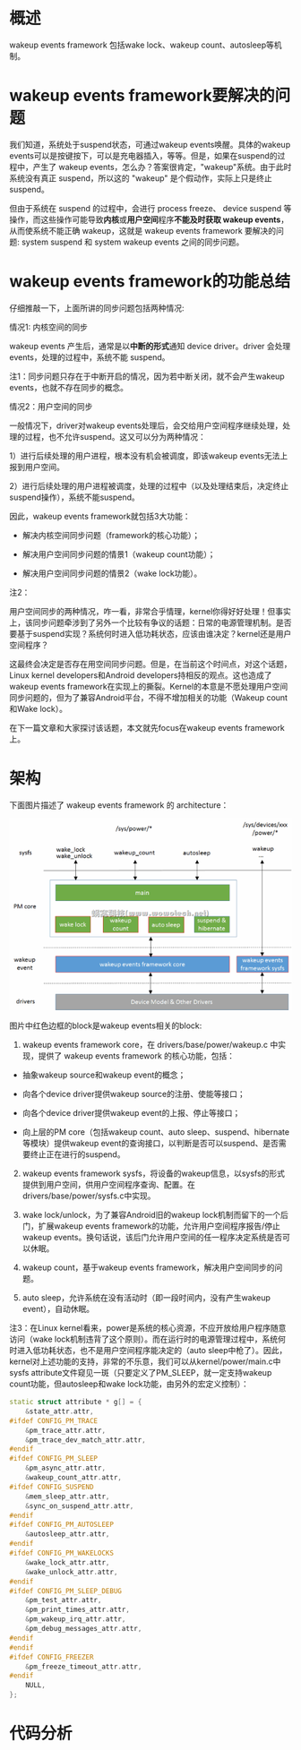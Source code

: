 
# 概述

wakeup events framework 包括wake lock、wakeup count、autosleep等机制。

# wakeup events framework要解决的问题

我们知道，系统处于suspend状态，可通过wakeup events唤醒。具体的wakeup events可以是按键按下，可以是充电器插入，等等。但是，如果在suspend的过程中，产生了 wakeup events，怎么办？答案很肯定，"wakeup"系统。由于此时系统没有真正 suspend，所以这的 "wakeup" 是个假动作，实际上只是终止suspend。

但由于系统在 suspend 的过程中，会进行 process freeze、 device suspend 等操作，而这些操作可能导致**内核**或**用户空间**程序**不能及时获取 wakeup events**，从而使系统不能正确 wakeup，这就是 wakeup events framework 要解决的问题: system suspend 和 system wakeup events 之间的同步问题。

# wakeup events framework的功能总结

仔细推敲一下，上面所讲的同步问题包括两种情况: 

情况1: 内核空间的同步

wakeup events 产生后，通常是以**中断的形式**通知 device driver。driver 会处理 events，处理的过程中，系统不能 suspend。

注1：同步问题只存在于中断开启的情况，因为若中断关闭，就不会产生wakeup events，也就不存在同步的概念。

情况2：用户空间的同步

一般情况下，driver对wakeup events处理后，会交给用户空间程序继续处理，处理的过程，也不允许suspend。这又可以分为两种情况：

1）进行后续处理的用户进程，根本没有机会被调度，即该wakeup events无法上报到用户空间。

2）进行后续处理的用户进程被调度，处理的过程中（以及处理结束后，决定终止suspend操作），系统不能suspend。

因此，wakeup events framework就包括3大功能：

* 解决内核空间同步问题（framework的核心功能）；

* 解决用户空间同步问题的情景1（wakeup count功能）；

* 解决用户空间同步问题的情景2（wake lock功能）。

注2：

用户空间同步的两种情况，咋一看，非常合乎情理，kernel你得好好处理！但事实上，该同步问题牵涉到了另外一个比较有争议的话题：日常的电源管理机制。是否要基于suspend实现？系统何时进入低功耗状态，应该由谁决定？kernel还是用户空间程序？

这最终会决定是否存在用空间同步问题。但是，在当前这个时间点，对这个话题，Linux kernel developers和Android developers持相反的观点。这也造成了wakeup events framework在实现上的撕裂。Kernel的本意是不愿处理用户空间同步问题的，但为了兼容Android平台，不得不增加相关的功能（Wakeup count和Wake lock）。

在下一篇文章和大家探讨该话题，本文就先focus在wakeup events framework上。 

# 架构

下面图片描述了 wakeup events framework 的 architecture：

![2024-03-19-12-17-57.png](./images/2024-03-19-12-17-57.png)

图片中红色边框的block是wakeup events相关的block:

1. wakeup events framework core，在 drivers/base/power/wakeup.c 中实现，提供了 wakeup events framework 的核心功能，包括：

* 抽象wakeup source和wakeup event的概念；

* 向各个device driver提供wakeup source的注册、使能等接口；

* 向各个device driver提供wakeup event的上报、停止等接口；

* 向上层的PM core（包括wakeup count、auto sleep、suspend、hibernate等模块）提供wakeup event的查询接口，以判断是否可以suspend、是否需要终止正在进行的suspend。

2. wakeup events framework sysfs，将设备的wakeup信息，以sysfs的形式提供到用户空间，供用户空间程序查询、配置。在drivers/base/power/sysfs.c中实现。

3. wake lock/unlock，为了兼容Android旧的wakeup lock机制而留下的一个后门，扩展wakeup events framework的功能，允许用户空间程序报告/停止wakeup events。换句话说，该后门允许用户空间的任一程序决定系统是否可以休眠。

4. wakeup count，基于wakeup events framework，解决用户空间同步的问题。

5. auto sleep，允许系统在没有活动时（即一段时间内，没有产生wakeup event），自动休眠。

注3：在Linux kernel看来，power是系统的核心资源，不应开放给用户程序随意访问（wake lock机制违背了这个原则）。而在运行时的电源管理过程中，系统何时进入低功耗状态，也不是用户空间程序能决定的（auto sleep中枪了）。因此，kernel对上述功能的支持，非常的不乐意，我们可以从kernel/power/main.c中sysfs attribute文件窥见一斑（只要定义了PM_SLEEP，就一定支持wakeup count功能，但autosleep和wake lock功能，由另外的宏定义控制）：

```cpp
static struct attribute * g[] = {
	&state_attr.attr,
#ifdef CONFIG_PM_TRACE
	&pm_trace_attr.attr,
	&pm_trace_dev_match_attr.attr,
#endif
#ifdef CONFIG_PM_SLEEP
	&pm_async_attr.attr,
	&wakeup_count_attr.attr,
#ifdef CONFIG_SUSPEND
	&mem_sleep_attr.attr,
	&sync_on_suspend_attr.attr,
#endif
#ifdef CONFIG_PM_AUTOSLEEP
	&autosleep_attr.attr,
#endif
#ifdef CONFIG_PM_WAKELOCKS
	&wake_lock_attr.attr,
	&wake_unlock_attr.attr,
#endif
#ifdef CONFIG_PM_SLEEP_DEBUG
	&pm_test_attr.attr,
	&pm_print_times_attr.attr,
	&pm_wakeup_irq_attr.attr,
	&pm_debug_messages_attr.attr,
#endif
#endif
#ifdef CONFIG_FREEZER
	&pm_freeze_timeout_attr.attr,
#endif
	NULL,
};
```

# 代码分析


